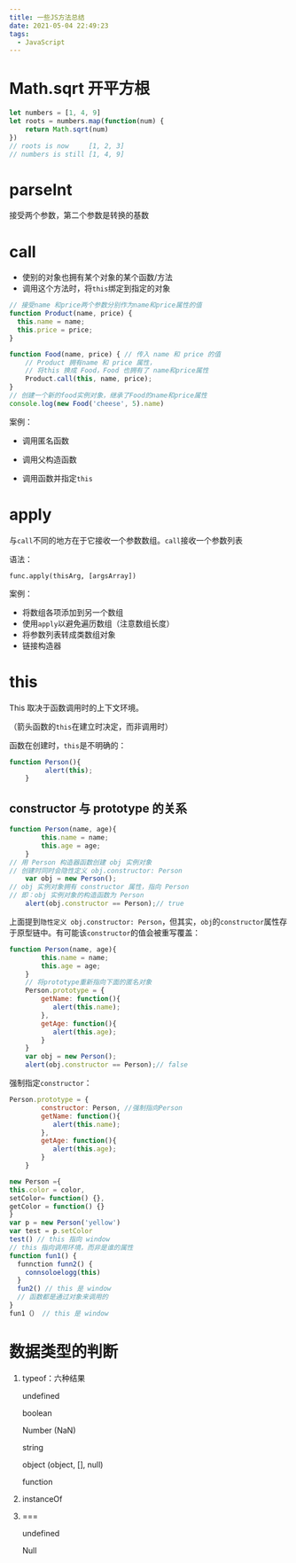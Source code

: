 ```yaml
---
title: 一些JS方法总结
date: 2021-05-04 22:49:23
tags:
  - JavaScript 
---
```

# Math.sqrt 开平方根

```javascript
let numbers = [1, 4, 9]
let roots = numbers.map(function(num) {
    return Math.sqrt(num)
})
// roots is now     [1, 2, 3]
// numbers is still [1, 4, 9]
```

# parseInt

接受两个参数，第二个参数是转换的基数

# call

- 使别的对象也拥有某个对象的某个函数/方法
- 调用这个方法时，将`this`绑定到指定的对象



```javascript
// 接受name 和price两个参数分别作为name和price属性的值
function Product(name, price) {
  this.name = name;
  this.price = price;
}

function Food(name, price) { // 传入 name 和 price 的值
	// Product 拥有name 和 price 属性，
	// 将this 换成 Food，Food 也拥有了 name和price属性
	Product.call(this, name, price);
}
// 创建一个新的food实例对象，继承了Food的name和price属性
console.log(new Food('cheese', 5).name)
```

案例：

- 调用匿名函数

- 调用父构造函数

- 调用函数并指定`this`

  

# apply

与`call`不同的地方在于它接收一个参数数组。`call`接收一个参数列表

语法：

`func.apply(thisArg, [argsArray])`

案例：

- 将数组各项添加到另一个数组
- 使用`apply`以避免遍历数组（注意数组长度）
- 将参数列表转成类数组对象
- 链接构造器

# this

This 取决于函数调用时的上下文环境。

（箭头函数的`this`在建立时决定，而非调用时）

函数在创建时，`this`是不明确的：

```javascript
function Person(){
         alert(this);
    } 
```

## constructor 与 prototype 的关系

```javascript
function Person(name, age){
        this.name = name;
        this.age = age;
    }
// 用 Person 构造器函数创建 obj 实例对象
// 创建时同时会隐性定义 obj.constructor: Person
    var obj = new Person();
// obj 实例对象拥有 constructor 属性，指向 Person
// 即：obj 实例对象的构造函数为 Person 
    alert(obj.constructor == Person);// true
```

上面提到`隐性定义 obj.constructor: Person`，但其实，`obj`的`constructor`属性存于原型链中。有可能该`constructor`的值会被重写覆盖：

```javascript
function Person(name, age){
        this.name = name;
        this.age = age;
    }
    // 将prototype重新指向下面的匿名对象
    Person.prototype = {
        getName: function(){
           alert(this.name);
        },
        getAge: function(){
           alert(this.age);
        }
    }
    var obj = new Person();
    alert(obj.constructor == Person);// false
```

强制指定`constructor`：

```javascript
Person.prototype = {
        constructor: Person, //强制指向Person
        getName: function(){
           alert(this.name);
        },
        getAge: function(){
           alert(this.age);
        }
    }
```

```javascript
new Person ={
this.color = color,
setColor= function() {},
getColor = function() {}
}
var p = new Person('yellow')
var test = p.setColor
test() // this 指向 window
// this 指向调用环境，而非是谁的属性
function fun1() {
  funnction funn2() {
    connsoloelogg(this)
  }
  fun2() // this 是 window
  // 函数都是通过对象来调用的
}
fun1（） // this 是 window
```

# 数据类型的判断

1. typeof：六种结果

   undefined

   boolean

   Number (NaN)

   string

   object (object, [], null)

   function

2. instanceOf

3. ===

   undefined

   Null

